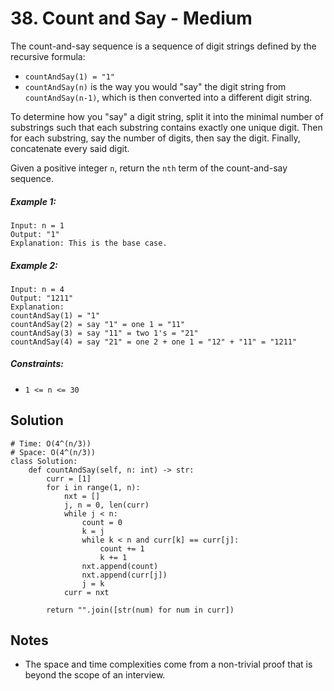 # 38. Count and Say - Medium

The count-and-say sequence is a sequence of digit strings defined by the recursive formula:

- `countAndSay(1) = "1"`
- `countAndSay(n)` is the way you would "say" the digit string from `countAndSay(n-1)`, which is then converted into a different digit string.

To determine how you "say" a digit string, split it into the minimal number of substrings such that each substring contains exactly one unique digit. Then for each substring, say the number of digits, then say the digit. Finally, concatenate every said digit.

Given a positive integer `n`, return the `nth` term of the count-and-say sequence.

##### Example 1:

```
Input: n = 1
Output: "1"
Explanation: This is the base case.
```

##### Example 2:

```
Input: n = 4
Output: "1211"
Explanation:
countAndSay(1) = "1"
countAndSay(2) = say "1" = one 1 = "11"
countAndSay(3) = say "11" = two 1's = "21"
countAndSay(4) = say "21" = one 2 + one 1 = "12" + "11" = "1211"
```

##### Constraints:

- `1 <= n <= 30`

## Solution

```
# Time: O(4^(n/3))
# Space: O(4^(n/3))
class Solution:
    def countAndSay(self, n: int) -> str:
        curr = [1]
        for i in range(1, n):
            nxt = []
            j, n = 0, len(curr)
            while j < n:
                count = 0
                k = j
                while k < n and curr[k] == curr[j]:
                    count += 1
                    k += 1
                nxt.append(count)
                nxt.append(curr[j])
                j = k
            curr = nxt
        
        return "".join([str(num) for num in curr])
```

## Notes
- The space and time complexities come from a non-trivial proof that is beyond the scope of an interview.